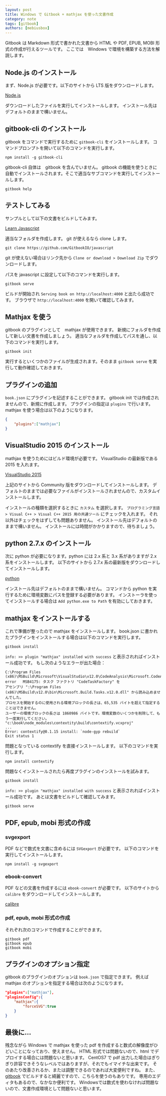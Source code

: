 ```yaml
---
layout: post
title: Windows で Gitbook + mathjax を使った文書作成
category: note
tags: [gitbook]
authors: [mebiusbox]
---
```


Gitbook は Markdown 形式で書かれた文書から HTML や PDF, EPUB, MOBI 形式の作成が行えるツールです。
ここでは　Windows で環境を構築する方法を解説します。

## Node.js のインストール
まず、Node.js が必要です。以下のサイトから LTS 版をダウンロードします。

<i class="fa fa-external-link"></i>
[Node.js](https://nodejs.org/)

ダウンロードしたファイルを実行してインストールします。
インストール先はデフォルトのままで構いません。

## gitbook-cli のインストール
gitbook をコマンドで実行するために `gitbook-cli` をインストールします。
コマンドプロンプトを開いて以下のコマンドを実行します。

	npm install -g gitbook-cli

gitbook-cli 自体は　gitbook を含んでいません。
gitbook の機能を使うときに自動でインストールされます。そこで適当なサブコマンドを実行してインストールします。

	gitbook help

## テストしてみる
サンプルとして以下の文書をビルドしてみます。

<i class="fa fa-external-link"></i>
[Learn Javascript](https://github.com/GitbookIO/javascript)

適当なフォルダを作成します。
git が使えるなら clone します。

	git clone https://github.com/GitbookIO/javascript

git が使えない場合はリンク先から `Clone or download > Download Zip` でダウンロードします。

パスを javascript に設定して以下のコマンドを実行します。

	gitbook serve

ビルドが開始され `Serving book on http://localhost:4000` と出たら成功です。
ブラウザで `http://localhost:4000` を開いて確認してみます。

## Mathjax を使う
gitbook のプラグインとして　mathjax が使用できます。
新規にフォルダを作成して新しい文書を作成しましょう。
適当なフォルダを作成してパスを通し、以下のコマンドを実行します。

	gitbook init

実行するといくつかのファイルが生成されます。そのまま `gitbook serve` を実行して動作確認しておきます。

## プラグインの追加
`book.json` にプラグインを記述することができます。
gitbook init では作成されませんので、新規に作成します。
プラグインの指定は `plugins` で行います。
mathjax を使う場合は以下のようになります。

```json
{
	"plugins":["mathjax"]
}
```

## VisualStudio 2015 のインストール
mathjax を使うためにはビルド環境が必要です。
VisualStudio の最新版である 2015 を入れます。

<i class="fa fa-external-link"></i>
[VisualStudio 2015](https://www.microsoft.com/ja-jp/dev/products/visual-studio-2015.aspx)

上記のサイトから Community 版をダウンロードしてインストールします。
デフォルトのままでは必要なファイルがインストールされませんので、カスタムインストールします。

インストールの種類を選択するときに `カスタム` を選択します。
`プログラミング言語 > Visual C++ > Visual C++ 2015 用の共通ツール` にチェックを入れます。
それ以外はチェックをはずしても問題ありません。
インストール先はデフォルトのままで構いません。
インストールには時間がかかりますので、待ちましょう。

## python 2.7.x のインストール
次に python が必要になります。python には 2.x 系と 3.x 系がありますが 2.x 系をインストールします。
以下のサイトから 2.7.x 系の最新版をダウンロードしてインストールします。

<i class="fa fa-external-link"></i>
[python](http://www.python.jp/)

インストール先はデフォルトのままで構いません。
コマンドから python を実行するために環境変数にパスを登録する必要があります。
インストーラを使ってインストールする場合は `Add python.exe to Path` を有効にしておきます。

## mathjax をインストールする
これで準備が整ったので mathjax をインストールします。
book.json に書かれたプラグインをインストールする場合は以下のコマンドを実行します。

	gitbook install

`info: >> plugin "mathjax" installed with success` と表示されればインストール成功です。
もし次のようなエラーが出た場合：

	C:\Program Files (x86)\MSBuild\Microsoft\VisualStudio\v12.0\CodeAnalysis\Microsoft.CodeAnalysis.targets(214,5): error	MSB4175: タスク ファクトリ "CodeTaskFactory" を
	アセンブリ ":\Program Files (x86)\MSBuild\v12.0\bin\Microsoft.Build.Tasks.v12.0.dll" から読み込めませんでした。
	プロセスを開始するのに使用される環境ブロックの長さは、65,535 バイトを超えて指定することはできません。
	ユーザーの環境ブロックの長さは 1860986 バイトです。環境変数のいくつかを削除して、もう一度実行してください。
	"c:\book\node_modules\contextity\build\contextify.vcxproj"
	...
	Error: contextify@0.1.15 install: `node-gyp rebuild`
	Exit status 1

問題となっている contextify を直接インストールします。
以下のコマンドを実行します。

	npm install contextify

問題なくインストールされたら再度プラグインのインストールを試みます。

	gitbook install

`info: >> plugin "mathjax" installed with success` と表示されればインストール成功です。
あとは文書をビルドして確認してみます。

	gitbook serve

## PDF, epub, mobi 形式の作成

### svgexport
PDF などで数式を文書に含めるには `SVGexport` が必要です。
以下のコマンドを実行してインストールします。

	npm install -g svgexport

### ebook-convert
PDF などの文書を作成するには `ebook-convert` が必要です。
以下のサイトから `calibre` をダウンロードしてインストールします。

<i class="fa fa-external-link"></i>
[calibre](https://calibre-ebook.com/)

### pdf, epub, mobi 形式の作成
それぞれ次のコマンドで作成することができます。

	gitbook pdf
	gitbook epub
	gitbook mobi

## プラグインのオプション指定
gitbook のプラグインのオプションは `book.json` で指定できます。
例えば mathjax のオプションを指定する場合は次のようになります。

```json
"plugins":["mathjax"],
"pluginsConfig":{
	"mathjax":{
		"forceSVG":true
	}
}
```

## 最後に...
残念ながら Windows で mathjax を使った pdf を作成すると数式の解像度がひどいことになっており、使えません。
HTML 形式では問題ないので、html でデプロイする場合には問題ないと思います。
CentOS7 で pdf 出力した場合はぎりぎり許容できそうなレベルではありますが、それでもイマイチな出来です。
そのあたり改善されるか、または調整できるのであれば大変便利ですね。
また、[gitbook](https://www.gitbook.com/) でビルドすると綺麗ですので、こちらを使うのもありです。
専用のエディタもあるので、なかなか便利です。
Windowsでは数式を使わなければ問題ないので、文書作成環境として問題ないと思います。
